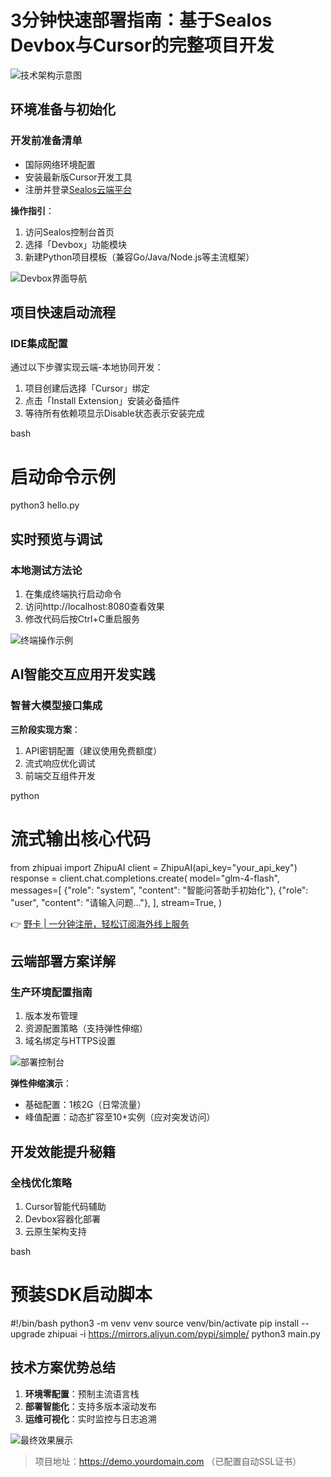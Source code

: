 # 3分钟快速部署指南：基于Sealos Devbox与Cursor的完整项目开发

![技术架构示意图](https://bbtdd.com/wp-content/uploads/img/61512997.webp)

## 环境准备与初始化
### 开发前准备清单
- 国际网络环境配置
- 安装最新版Cursor开发工具
- 注册并登录[Sealos云端平台](https://bbtdd.com/yeka)

**操作指引**：  
1. 访问Sealos控制台首页  
2. 选择「Devbox」功能模块  
3. 新建Python项目模板（兼容Go/Java/Node.js等主流框架）

![Devbox界面导航](https://bbtdd.com/wp-content/uploads/img/12962177.webp)

## 项目快速启动流程
### IDE集成配置
通过以下步骤实现云端-本地协同开发：
1. 项目创建后选择「Cursor」绑定
2. 点击「Install Extension」安装必备插件
3. 等待所有依赖项显示Disable状态表示安装完成

bash
# 启动命令示例
python3 hello.py


## 实时预览与调试
### 本地测试方法论
1. 在集成终端执行启动命令
2. 访问http://localhost:8080查看效果
3. 修改代码后按Ctrl+C重启服务

![终端操作示例](https://bbtdd.com/wp-content/uploads/img/7622400874652.webp)

## AI智能交互应用开发实践
### 智普大模型接口集成
**三阶段实现方案**：
1. API密钥配置（建议使用免费额度）
2. 流式响应优化调试
3. 前端交互组件开发

python
# 流式输出核心代码
from zhipuai import ZhipuAI
client = ZhipuAI(api_key="your_api_key")
response = client.chat.completions.create(
    model="glm-4-flash",
    messages=[
        {"role": "system", "content": "智能问答助手初始化"},
        {"role": "user", "content": "请输入问题..."},
    ],
    stream=True,
)


👉 [野卡 | 一分钟注册，轻松订阅海外线上服务](https://bbtdd.com/yeka)

## 云端部署方案详解
### 生产环境配置指南
1. 版本发布管理
2. 资源配置策略（支持弹性伸缩）
3. 域名绑定与HTTPS设置

![部署控制台](https://bbtdd.com/wp-content/uploads/img/2448403962.webp)

**弹性伸缩演示**：  
- 基础配置：1核2G（日常流量）
- 峰值配置：动态扩容至10+实例（应对突发访问）

## 开发效能提升秘籍
### 全栈优化策略
1. Cursor智能代码辅助
2. Devbox容器化部署
3. 云原生架构支持

bash
# 预装SDK启动脚本
#!/bin/bash
python3 -m venv venv
source venv/bin/activate
pip install --upgrade zhipuai -i https://mirrors.aliyun.com/pypi/simple/
python3 main.py


## 技术方案优势总结
1. **环境零配置**：预制主流语言栈
2. **部署智能化**：支持多版本滚动发布
3. **运维可视化**：实时监控与日志追溯

![最终效果展示](https://bbtdd.com/wp-content/uploads/img/51475034362.webp)

> 项目地址：https://demo.yourdomain.com （已配置自动SSL证书）